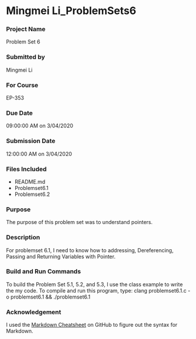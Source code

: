 # Mingmei Li_ProblemSets6
 
### Project Name
Problem Set 6

### Submitted by
Mingmei Li

### For Course
EP-353

### Due Date
09:00:00 AM on 3/04/2020

### Submission Date
12:00:00 AM on 3/04/2020

### Files Included
- README.md 
- Problemset6.1 
- Problemset6.2

### Purpose
The purpose of this problem set was to understand pointers.

### Description
For problemset 6.1, I need to know how to addressing, Dereferencing, Passing and Returning Variables with Pointer.

### Build and Run Commands
To build the Problem Set 5.1, 5.2, and 5.3, I use the class example to write the my code. To compile and run this program, type:
clang problemset6.1.c -o problemset6.1 && ./problemset6.1
	
### Acknowledgement
I used the [Markdown Cheatsheet](https://github.com/adam-p/markdown-here/wiki/Markdown-Cheatsheet) on GitHub to figure out the syntax for Markdown.